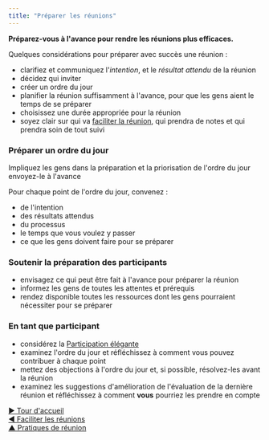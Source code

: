 ```yaml
---
title: "Préparer les réunions"
---
```



**Préparez-vous à l'avance pour rendre les réunions plus efficaces.**

Quelques considérations pour préparer avec succès une réunion :

- clarifiez et communiquez l'<dfn data-info="Moteur: La motivation d&apos;un groupe ou d&apos;une personne pour répondre à une situation particulière.">intention</dfn>, et le <dfn data-info="Résultat attendu: Le résultat escompté d&apos;une entente, d&apos;une action, d&apos;un projet ou d&apos;une stratégie.">résultat attendu</dfn> de la réunion
- décidez qui inviter 
- créer un ordre du jour
- planifier la réunion suffisamment à l'avance, pour que les gens aient le temps de se préparer
- choisissez une durée appropriée pour la réunion 
- soyez clair sur qui va [faciliter la réunion](facilitate-meetings.html), qui prendra de notes et qui prendra soin de tout suivi

### Préparer un ordre du jour

Impliquez les gens dans la préparation et la priorisation de l'ordre du jour envoyez-le à l'avance

Pour chaque point de l'ordre du jour, convenez :

- de l'intention 
- des résultats attendus
- du processus
- le temps que vous voulez y passer 
- ce que les gens doivent faire pour se préparer

### Soutenir la préparation des participants

- envisagez ce qui peut être fait à l'avance pour préparer la réunion
- informez les gens de toutes les attentes et prérequis
- rendez disponible toutes les ressources dont les gens pourraient nécessiter pour se préparer

### En tant que participant

- considérez la [Participation élégante](artful-participation.html)
- examinez l'ordre du jour et réfléchissez à comment vous pouvez contribuer à chaque point
- mettez des objections à l'ordre du jour et, si possible, résolvez-les avant la réunion
- examinez les suggestions d'amélioration de l'évaluation de la dernière réunion et réfléchissez à comment **vous** pourriez les prendre en compte

[&#9654; Tour d'accueil](check-in.html)<br/>[&#9664; Faciliter les réunions](facilitate-meetings.html)<br/>[&#9650; Pratiques de réunion](meeting-practices.html)

